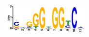 
![sequence logo](https://raw.githubusercontent.com/lybCNU/xol1RI/refs/heads/main/ATACseq/tra-1%20motif/tra-1%20motif%20sequence%20logo.png)
